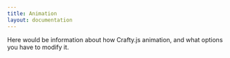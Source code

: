 ```yaml
---
title: Animation
layout: documentation
---
```


Here would be information about how Crafty.js animation, and what options you have to modify it.